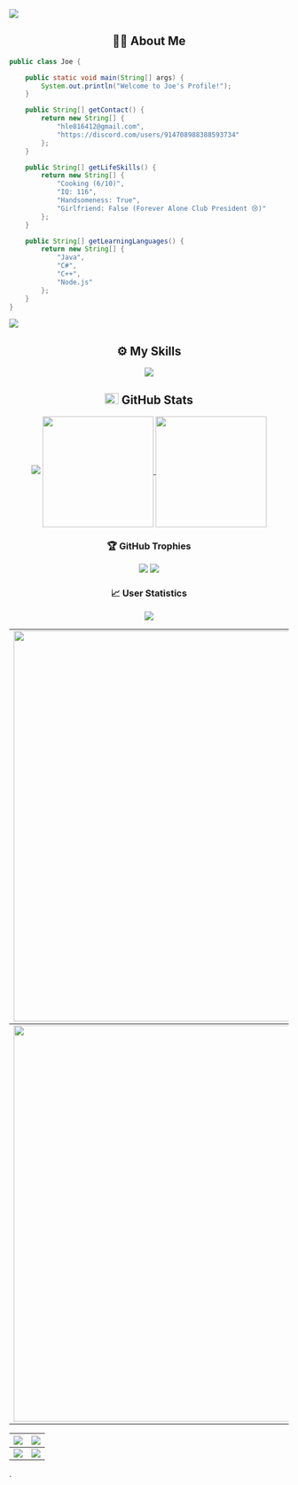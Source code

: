 </div>

<img src="https://user-images.githubusercontent.com/73097560/115834477-dbab4500-a447-11eb-908a-139a6edaec5c.gif">

<h2 align="center">🧑‍💻 About Me</h2>

```java
public class Joe {

    public static void main(String[] args) {
        System.out.println("Welcome to Joe's Profile!");
    }

    public String[] getContact() {
        return new String[] {
            "hle816412@gmail.com",
            "https://discord.com/users/914708988388593734"
        };
    }

    public String[] getLifeSkills() {
        return new String[] {
            "Cooking (6/10)",
            "IQ: 116",
            "Handsomeness: True",
            "Girlfriend: False (Forever Alone Club President 😢)"
        };
    }

    public String[] getLearningLanguages() {
        return new String[] {
            "Java",
            "C#",
            "C++",
            "Node.js"
        };
    }
}
```

<img src="https://user-images.githubusercontent.com/73097560/115834477-dbab4500-a447-11eb-908a-139a6edaec5c.gif">
<h2 align="center">⚙️ My Skills</h2>

<div align="center">
    <img src="https://skillicons.dev/icons?i=java,c,cs,cpp,php,nodejs,html,css,js,react,vue,tailwind,vscode,github,kotlin,glsl" />
</div>

<div align="center">
<h2> <img src="https://media.giphy.com/media/cj87CxfRtrUifF3Ryk/giphy.gif" width="25px" height="20px"> GitHub Stats</h2>
<img src="https://user-images.githubusercontent.com/73097560/115834477-dbab4500-a447-11eb-908a-139a6edaec5c.gif">

<a href="https://github.com/anuraghazra/github-readme-stats">
    <img height=200 align="center" src="https://github-readme-stats.vercel.app/api?username=joeindev&theme=github_dark&show_icons=true" />
</a>
<a href="https://github.com/anuraghazra/github-readme-stats">
    <img height=200 align="center" src="https://github-readme-stats.vercel.app/api/top-langs?username=joeindev&theme=github_dark&show_icons=false&card_width=350" />
</a>

### 🏆 GitHub Trophies
<img src="https://user-images.githubusercontent.com/73097560/115834477-dbab4500-a447-11eb-908a-139a6edaec5c.gif">

<a href="https://github-trophies.vercel.app/?username=joeindev" target="_blank">
  <img src="https://github-trophies.vercel.app/?username=joeindev&theme=radical&margin-w=4&margin-h=4">
</a>

### 📈 User Statistics
<img src="https://user-images.githubusercontent.com/73097560/115834477-dbab4500-a447-11eb-908a-139a6edaec5c.gif">

<table>
  <tbody>
    <tr>
      <td>
        <a href="https://github-readme-streak-stats.herokuapp.com/?user=joeindev">
          <img width="705" src="https://github-readme-streak-stats.herokuapp.com/?user=joeindev&bg_color=30,e96443,904e95&title_color=fff&text_color=fff&theme=radical&hide_border=true">
        </a>
      </td>
    </tr>
  </tbody>
  <tbody>
    <tr>
      <td>
        <a href="https://github-profile-summary-cards.vercel.app/api/cards/profile-details?username=joeindev">
          <img width="715" src="https://github-profile-summary-cards.vercel.app/api/cards/profile-details?username=joeindev&theme=dracula"/>
        </a>
      </td>
    </tr>
  </tbody>
  <tbody>

</table>

<table>
  <tbody>
    <tr>
      <th>
        <a href="https://github-profile-summary-cards.vercel.app/api/cards/most-commit-language?username=joeindev">
          <img src="https://github-profile-summary-cards.vercel.app/api/cards/most-commit-language?username=joeindev&theme=dracula"/>
        </a>
      </th>
      <th>
        <a href="https://github-profile-summary-cards.vercel.app/api/cards/most-commit-language?username=joeindev">
          <img src="https://github-profile-summary-cards.vercel.app/api/cards/most-commit-language?username=joeindev&theme=dracula"/>
        </a>
      </th>
    </tr>
  </tbody>
  <tbody>
    <tr>
      <td>
        <a href="https://github-profile-summary-cards.vercel.app/api/cards/stats?username=joeindev">
          <img src="https://github-profile-summary-cards.vercel.app/api/cards/stats?username=joeindev&theme=dracula"/>
        </a>
      </td>
      <td>
        <a href="https://github-profile-summary-cards.vercel.app/api/cards/productive-time?username=joeindev">
          <img src="https://github-profile-summary-cards.vercel.app/api/cards/productive-time?username=joeindev&theme=dracula"/>
        </a>
      </td>
    </tr>
  </tbody>
</table>
</div>

.
